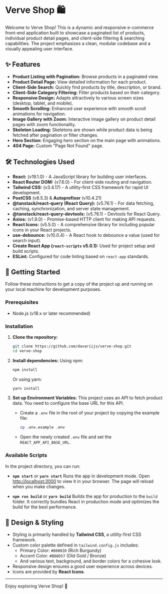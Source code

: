 # Verve Shop 🛍️

Welcome to Verve Shop! This is a dynamic and responsive e-commerce front-end application built to showcase a paginated list of products, individual product detail pages, and client-side filtering & searching capabilities. The project emphasizes a clean, modular codebase and a visually appealing user interface.

## ✨ Features

*   **Product Listing with Pagination:** Browse products in a paginated view.
*   **Product Detail Page:** View detailed information for each product.
*   **Client-Side Search:** Quickly find products by title, description, or brand.
*   **Client-Side Category Filtering:** Filter products based on their category.
*   **Responsive Design:** Adapts attractively to various screen sizes (desktop, tablet, and mobile).
*   **Smooth Scrolling:** Enhanced user experience with smooth scroll animations for navigation.
*   **Image Gallery with Zoom:** Interactive image gallery on product detail pages with zoom functionality.
*   **Skeleton Loading:** Skeletons are shown while product data is being fetched after pagination or filter changes.
*   **Hero Section:** Engaging hero section on the main page with animations.
*   **404 Page:** Custom "Page Not Found" page.

## 🛠️ Technologies Used

*   **React:** (v19.1.0) - A JavaScript library for building user interfaces.
*   **React Router DOM:** (v7.6.0) - For client-side routing and navigation.
*   **Tailwind CSS:** (v3.4.17) - A utility-first CSS framework for rapid UI development.
*   **PostCSS** (v8.5.3) & **Autoprefixer** (v10.4.21)
*   **@tanstack/react-query (React Query):** (v5.76.1) - For data fetching, caching, synchronization, and server state management.
*   **@tanstack/react-query-devtools:** (v5.76.1) - Devtools for React Query.
*   **Axios:** (v1.9.0) - Promise-based HTTP client for making API requests.
*   **React Icons:** (v5.5.0) - A comprehensive library for including popular icons in your React projects.
*   **use-debounce:** (v10.0.4) - A React hook to debounce a value (used for search input).
*   **Create React App (`react-scripts` v5.0.1):** Used for project setup and build scripts.
*   **ESLint:** Configured for code linting based on `react-app` standards.

## 🚀 Getting Started

Follow these instructions to get a copy of the project up and running on your local machine for development purposes.

### Prerequisites

*   Node.js (v18.x or later recommended)

### Installation

1.  **Clone the repository:**
    ```bash
    git clone https://github.com/davariijs/verve-shop.git
    cd verve-shop
    ```

2.  **Install dependencies:**
    Using npm:
    ```bash
    npm install
    ```
    Or using yarn:
    ```bash
    yarn install
    ```

3.  **Set up Environment Variables:**
    This project uses an API to fetch product data. You need to configure the base URL for this API.
    *   Create a `.env` file in the root of your project by copying the example file:
        ```bash
        cp .env.example .env
        ```
    *   Open the newly created `.env` file and set the `REACT_APP_API_BASE_URL`.

### Available Scripts

In the project directory, you can run:

*   **`npm start`** or **`yarn start`**
    Runs the app in development mode. Open [http://localhost:3000](http://localhost:3000) to view it in your browser. The page will reload when you make changes.

*   **`npm run build`** or **`yarn build`**
    Builds the app for production to the `build` folder. It correctly bundles React in production mode and optimizes the build for the best performance.


## 🎨 Design & Styling

*   Styling is primarily handled by **Tailwind CSS**, a utility-first CSS framework.
*   Custom color palette defined in `tailwind.config.js` includes:
    *   Primary Color: `#800020` (Rich Burgundy)
    *   Accent Color: `#B08D57` (Old Gold / Bronze)
    *   And various text, background, and border colors for a cohesive look.
*   Responsive design ensures a good user experience across devices.
*   Icons are provided by **React Icons**.


---

Enjoy exploring Verve Shop! 🌟